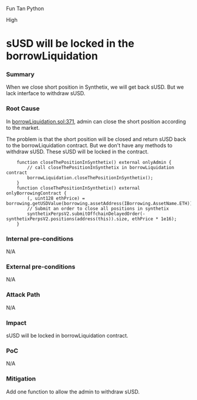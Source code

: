 Fun Tan Python

High

# sUSD will be locked in the borrowLiquidation

### Summary

When we close short position in Synthetix, we will get back sUSD. But we lack interface to withdraw sUSD.

### Root Cause

In [borrowLiquidation.sol:371](https://github.com/sherlock-audit/2024-11-autonomint/blob/main/Blockchain/Blockchian/contracts/Core_logic/borrowLiquidation.sol#L371-L386), admin can close the short position according to the market.

The problem is that the short position will be closed and return sUSD back to the borrowLiquidation contract. But we don't have any methods to withdraw sUSD. These sUSD will be locked in the contract.

```solidity
    function closeThePositionInSynthetix() external onlyAdmin {
        // call closeThePositionInSynthetix in borrowLiquidation contract
        borrowLiquidation.closeThePositionInSynthetix();
    }
    function closeThePositionInSynthetix() external onlyBorrowingContract {
        (, uint128 ethPrice) = borrowing.getUSDValue(borrowing.assetAddress(IBorrowing.AssetName.ETH));
        // Submit an order to close all positions in synthetix
        synthetixPerpsV2.submitOffchainDelayedOrder(-synthetixPerpsV2.positions(address(this)).size, ethPrice * 1e16);
    }

```

### Internal pre-conditions

N/A

### External pre-conditions

N/A

### Attack Path

N/A

### Impact

sUSD will be locked in borrowLiquidation contract.

### PoC

N/A

### Mitigation

Add one function to allow the admin to withdraw sUSD.